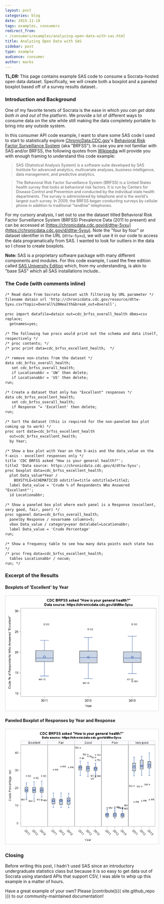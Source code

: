 ```yaml
---
layout: post
categories: blog
date: 2015-11-10
tags: examples, consumers
redirect_from:
- /consumers/examples/analyzing-open-data-with-sas.html
title: Analyzing Open Data with SAS
sidebar: post
type: example
audience: consumer
author: marks
---
```


<div class="alert alert-info">
  <strong>TL;DR: </strong>This page contains example SAS code to consume a Socrata-hosted open data dataset. Specifically, we will create both a boxplot and a paneled boxplot based off of a survey results dataset.</a>.
</div>

### Introduction and Background
One of my favorite tenets of Socrata is the ease in which _you can get data both in and out_ of the platform. We provide a lot of different ways to consume data on the site while still making the data completely portable to bring into any outside system. 

In this consumer API code example, I want to share some SAS code I used to start to statistically explore [ChronicData.CDC.gov](https://chronicdata.cdc.gov)'s [Behavioral Risk Factor Surveillance System](http://www.cdc.gov/brfss/about/index.htm) (aka "BRFSS"). In case you are not familiar with SAS and/or BRFSS, the following quotes from [Wikipedia](https://en.wikipedia.org) will provide you with enough framing to understand this code example:

<blockquote style="font-size: 90%">SAS (Statistical Analysis System) is a software suite developed by SAS Institute for advanced analytics, multivariate analyses, business intelligence, data management, and predictive analytics.</blockquote>

<blockquote style="font-size: 90%">The Behavioral Risk Factor Surveillance System (BRFSS) is a United States health survey that looks at behavioral risk factors. It is run by Centers for Disease Control and Prevention and conducted by the individual state health departments. The survey is administered by telephone and is the world's largest such survey. In 2009, the BRFSS began conducting surveys by cellular phone in addition to traditional "landline" telephones.</blockquote>

For my cursory analysis, I set out to use the dataset titled Behavioral Risk Factor Surveillance System (BRFSS) Prevalence Data (2011 to present) and can be accessed at [https://chronicdata.cdc.gov/d/dttw-5yxu](https://chronicdata.cdc.gov/d/dttw-5yxu). Note the "four by four" or dataset identifier in the URL (`dttw-5yxu`), we will use it in our code to access the data programatically from SAS. I wanted to look for outliers in the data so I chose to create boxplots.

<div class="alert alert-info">
  <strong>Note: </strong>SAS is a proprietary software package with many different components and modules. For this code example, I used the free edition called <a href="http://www.sas.com/en_us/software/university-edition.html" target="blank">SAS University Edition</a> which, from my understanding, is akin to "base SAS" which all SAS installations include.</a>.
</div>

### The Code (with comments inline)

    /* Read data from Socrata dataset with filtering by URL parameter */
    filename datain url 'http://chronicdata.cdc.gov/resource/dttw-5yxu.csv?topic=Overall%20Health&break_out=Overall';

    proc import datafile=datain out=cdc_brfss_overall_health dbms=csv replace;
      getnames=yes;

    /* The following two procs would print out the schema and data itself, respectively */
    /* proc contents; */
    /* proc print data=cdc_brfss_excellent_health;  */

    /* remove non-states from the dataset */
    data cdc_brfss_overall_health;
       set cdc_brfss_overall_health;
       if Locationabbr = 'UW' then delete;
       if Locationabbr = 'US' then delete;
    run;

    /* Create a dataset that only has "Excellent" responses */
    data cdc_brfss_excellent_health;
       set cdc_brfss_overall_health;
       if Response ^= 'Excellent' then delete;
    run;

    /* Sort the dataset (this is required for the non-paneled box plot coming up to work) */
    proc sort data=cdc_brfss_excellent_health
      out=cdc_brfss_excellent_health;
      by Year;
      
    /* Show a box plot with Year on the X-axis and the data_value on the Y-axis - excellent responses only */
    title 'CDC BRFSS asked "How is your general health?"';
    title2 'Data source: https://chronicdata.cdc.gov/d/dttw-5yxu';
    proc boxplot data=cdc_brfss_excellent_health;
      plot Data_value*Year / 
        BOXSTYLE=SCHEMATICID odstitle=title odstitle2=title2;
      label Data_value = 'Crude % of Respondents Who Answered "Excellent"';
      id Locationabbr;

    /* Show a paneled box plot where each panel is a Response (excellent, very good, fair, poor) */
    proc sgpanel data=cdc_brfss_overall_health;
      panelby Response / novarname columns=5; 
      vbox Data_value / category=year datalabel=Locationabbr;
      label Data_value = 'Crude Percentage' 
    run;
              
    /* Show a frequency table to see how many data points each state has */
    /* proc freq data=cdc_brfss_excellent_health;
      tables Locationabbr / nocum;
    run; */

### Excerpt of the Results

#### Boxplots of 'Excellent' by Year 

  ![Code result: box plot of responses to 'Excellent' by year](/img/analyzing-open-data-with-sas_screenshot1.png)

#### Paneled Boxplot of Responses by Year and Response

  ![Code result: paneled box plots](/img/analyzing-open-data-with-sas_screenshot2.png)


### Closing

Before writing this post, I hadn't used SAS since an introductory undergraduate statistics class but because it is so easy to get data out of Socrata using standard APIs that support CSV, I was able to whip up this example in a matter of hours.

Have a great example of your own? Please [contribute]({{ site.github_repo }}) to our community-maintained documentation!
